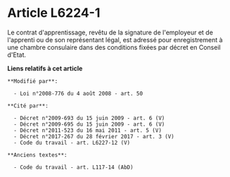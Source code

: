 # Article L6224-1

Le  contrat d'apprentissage, revêtu de la signature de l'employeur et de l'apprenti ou de son représentant légal, est adressé
pour enregistrement à une chambre consulaire dans des conditions fixées par décret en Conseil d'Etat.

**Liens relatifs à cet article**

	**Modifié par**:

	  - Loi n°2008-776 du 4 août 2008 - art. 50

	**Cité par**:

	  - Décret n°2009-693 du 15 juin 2009 - art. 6 (V)
	  - Décret n°2009-695 du 15 juin 2009 - art. 6 (V)
	  - Décret n°2011-523 du 16 mai 2011 - art. 5 (V)
	  - Décret n°2017-267 du 28 février 2017 - art. 3 (V)
	  - Code du travail - art. L6227-12 (V)

	**Anciens textes**:

	  - Code du travail - art. L117-14 (AbD)
